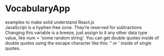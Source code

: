 # VocabularyApp
examples to make solid understand React.js  
JavaScript is a hyphen free zone. They’re reserved for subtractions
Changing this variable is a breeze, just assign to it any other data type value, like num = 'some random string'.
You can get double quotes inside of double quotes using the escape character like this: \" or \' inside of single quotes.
